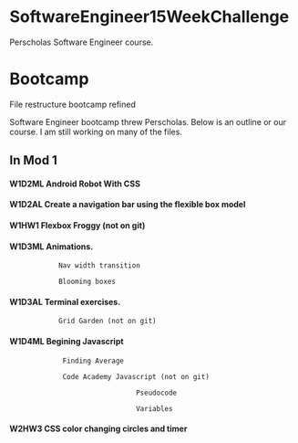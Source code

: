 # SoftwareEngineer15WeekChallenge
Perscholas Software Engineer course. 


# Bootcamp
File restructure
bootcamp refined


Software Engineer bootcamp threw Perscholas. Below is an outline or our course. I am still working on many of the files. 

## In Mod 1

#### W1D2ML    Android Robot With CSS

#### W1D2AL    Create a navigation bar using the flexible box model

#### W1HW1     Flexbox Froggy (not on git)

#### W1D3ML    Animations. 

                Nav width transition
                
                Blooming boxes
                
#### W1D3AL    Terminal exercises. 

                Grid Garden (not on git)
                
#### W1D4ML    Begining Javascript

                 Finding Average
                 
                 Code Academy Javascript (not on git)
                 
                                   Pseudocode
                                   
                                   Variables
                                   
#### W2HW3     CSS color changing circles and timer